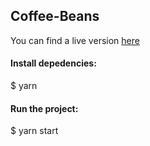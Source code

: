 ## Coffee-Beans

You can find a live version [here](http://formula-app.ksulourgeio.gr/)

#### Install depedencies:
$ yarn
#### Run the project:
$ yarn start